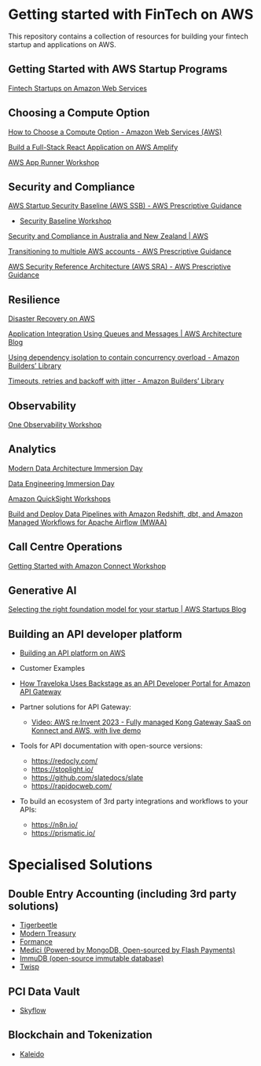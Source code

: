 # Getting started with FinTech on AWS

This repository contains a collection of resources for building your fintech startup and applications on AWS.

## Getting Started with AWS Startup Programs
[Fintech Startups on Amazon Web Services](https://aws.amazon.com/startups/FinTech/)

## Choosing a Compute Option
[How to Choose a Compute Option - Amazon Web Services (AWS)](https://aws.amazon.com/startups/start-building/how-to-choose-compute-option/)

[Build a Full-Stack React Application on AWS Amplify](https://aws.amazon.com/getting-started/hands-on/build-react-app-amplify-graphql/) 

[AWS App Runner Workshop](https://www.apprunnerworkshop.com/) 

## Security and Compliance
[AWS Startup Security Baseline (AWS SSB) - AWS Prescriptive Guidance](https://docs.aws.amazon.com/prescriptive-guidance/latest/aws-startup-security-baseline/welcome.html) 

* [Security Baseline Workshop](https://catalog.workshops.aws/startup-security-baseline/en-US)

[Security and Compliance in Australia and New Zealand | AWS](https://aws.amazon.com/compliance/australia-new-zealand/)

[Transitioning to multiple AWS accounts - AWS Prescriptive Guidance](https://docs.aws.amazon.com/prescriptive-guidance/latest/transitioning-to-multiple-aws-accounts/welcome.html)

[AWS Security Reference Architecture (AWS SRA) - AWS Prescriptive Guidance](https://docs.aws.amazon.com/prescriptive-guidance/latest/security-reference-architecture/welcome.html)

## Resilience
[Disaster Recovery on AWS](https://disaster-recovery.workshop.aws/en/intro/disaster-recovery.html)

[Application Integration Using Queues and Messages | AWS Architecture Blog](https://aws.amazon.com/blogs/architecture/application-integration-using-queues-and-messages/)

[Using dependency isolation to contain concurrency overload - Amazon Builders’ Library](https://aws.amazon.com/builders-library/dependency-isolation/)

[Timeouts, retries and backoff with jitter - Amazon Builders’ Library](https://aws.amazon.com/builders-library/timeouts-retries-and-backoff-with-jitter/?did=ba_card&trk=ba_card)

## Observability
[One Observability Workshop](https://catalog.workshops.aws/observability/en-US)

## Analytics
[Modern Data Architecture Immersion Day](https://catalog.workshops.aws/modern-data-architecture/en-US)

[Data Engineering Immersion Day](https://catalog.us-east-1.prod.workshops.aws/workshops/976050cc-0606-4b23-b49f-ca7b8ac4b153/en-US)

[Amazon QuickSight Workshops](https://catalog.workshops.aws/quicksight/en-US)

[Build and Deploy Data Pipelines with Amazon Redshift, dbt, and Amazon Managed Workflows for Apache Airflow (MWAA)](https://catalog.us-east-1.prod.workshops.aws/workshops/898c6212-d6d3-4a08-a711-9099a81abb36/en-US)

## Call Centre Operations
[Getting Started with Amazon Connect Workshop](https://catalog.workshops.aws/amazon-connect-getting-started/en-US)

## Generative AI
[Selecting the right foundation model for your startup | AWS Startups Blog](https://aws.amazon.com/blogs/startups/selecting-the-right-foundation-model-for-your-startup/)

## Building an API developer platform

* [Building an API platform on AWS](https://serverlessland.com/content/service/api-gateway)

* Customer Examples
 * [How Traveloka Uses Backstage as an API Developer Portal for Amazon API Gateway](https://aws.amazon.com/blogs/opensource/how-traveloka-uses-backstage-as-an-api-developer-portal-for-amazon-api-gateway/)

* Partner solutions for API Gateway:
  * [Video: AWS re:Invent 2023 - Fully managed Kong Gateway SaaS on Konnect and AWS, with live demo](https://www.youtube.com/watch?v=NDvA0cfkEOs)

* Tools for API documentation with open-source versions:
  * https://redocly.com/ 
  * https://stoplight.io/
  * https://github.com/slatedocs/slate
  * https://rapidocweb.com/

* To build an ecosystem of 3rd party integrations and workflows to your APIs:
  * https://n8n.io/
  * https://prismatic.io/

# Specialised Solutions

## Double Entry Accounting (including 3rd party solutions)

* [Tigerbeetle](https://tigerbeetle.com/)
* [Modern Treasury](https://www.moderntreasury.com/products/ledgers)
* [Formance](https://www.formance.com/)
* [Medici (Powered by MongoDB, Open-sourced by Flash Payments)](https://github.com/flash-oss/medici)
* [ImmuDB (open-source immutable database)](https://immudb.io/)
* [Twisp](https://www.twisp.com/docs)

## PCI Data Vault

* [Skyflow](https://aws.amazon.com/marketplace/seller-profile?id=seller-ywtuaxoh5n6nm)

## Blockchain and Tokenization

* [Kaleido](https://aws.amazon.com/marketplace/pp/prodview-3ugbsbvsq3hto?sr=0-1&ref_=beagle&applicationId=AWSMPContessa) 

